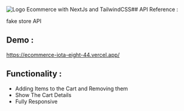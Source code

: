 ![Logo](https://mobisoftinfotech.com/resources/wp-content/uploads/2022/04/next-JS-framework.png)
Ecommerce with NextJs and TailwindCSS## API Reference :

fake store API
## Demo :
https://ecommerce-iota-eight-44.vercel.app/

## Functionality :

- Adding Items to the Cart and Removing them
- Show The Cart Details
-  Fully Responsive


